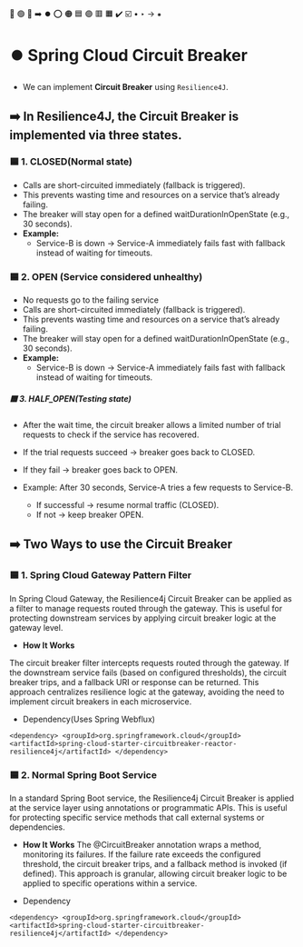 🔵 🟢 🔴 ➡️ ⏺️ ⭕ 🟠 🟦 🟣 🟥 🟧 ✔️ ☑️ • ‣ → ⁕

# ⏺️ Spring Cloud Circuit Breaker

- We can implement **Circuit Breaker** using `Resilience4J`.

## ➡️ In Resilience4J, the Circuit Breaker is implemented via three states.

### 🟦 1. CLOSED(Normal state)

- Calls are short-circuited immediately (fallback is triggered).
- This prevents wasting time and resources on a service that’s already failing.
- The breaker will stay open for a defined waitDurationInOpenState (e.g., 30 seconds).
- **Example:**
  - Service-B is down → Service-A immediately fails fast with fallback instead of waiting for timeouts.

### 🟦 2. OPEN (Service considered unhealthy)

- No requests go to the failing service
- Calls are short-circuited immediately (fallback is triggered).
- This prevents wasting time and resources on a service that’s already failing.
- The breaker will stay open for a defined waitDurationInOpenState (e.g., 30 seconds).
- **Example:**
  - Service-B is down → Service-A immediately fails fast with fallback instead of waiting for timeouts.

##### 🟦 3. HALF_OPEN(Testing state)

- After the wait time, the circuit breaker allows a limited number of trial requests to check if the service has recovered.
- If the trial requests succeed → breaker goes back to CLOSED.
- If they fail → breaker goes back to OPEN.
- Example:
  After 30 seconds, Service-A tries a few requests to Service-B.

  - If successful → resume normal traffic (CLOSED).
  - If not → keep breaker OPEN.

## ➡️ Two Ways to use the Circuit Breaker

### 🟦 1. Spring Cloud Gateway Pattern Filter

In Spring Cloud Gateway, the Resilience4j Circuit Breaker can be applied as a filter to manage requests routed through the gateway. This is useful for protecting downstream services by applying circuit breaker logic at the gateway level.

- **How It Works**

The circuit breaker filter intercepts requests routed through the gateway.
If the downstream service fails (based on configured thresholds), the circuit breaker trips, and a fallback URI or response can be returned.
This approach centralizes resilience logic at the gateway, avoiding the need to implement circuit breakers in each microservice.

- Dependency(Uses Spring Webflux)

`<dependency>
<groupId>org.springframework.cloud</groupId>
<artifactId>spring-cloud-starter-circuitbreaker-reactor-resilience4j</artifactId>
</dependency>`

### 🟦 2. Normal Spring Boot Service

In a standard Spring Boot service, the Resilience4j Circuit Breaker is applied at the service layer using annotations or programmatic APIs. This is useful for protecting specific service methods that call external systems or dependencies.

- **How It Works**
  The @CircuitBreaker annotation wraps a method, monitoring its failures.
  If the failure rate exceeds the configured threshold, the circuit breaker trips, and a fallback method is invoked (if defined).
  This approach is granular, allowing circuit breaker logic to be applied to specific operations within a service.

- Dependency

`<dependency>
<groupId>org.springframework.cloud</groupId>
<artifactId>spring-cloud-starter-circuitbreaker-resilience4j</artifactId>
</dependency>
`
